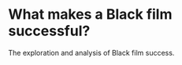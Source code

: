 What makes a Black film successful? 
==============================

The exploration and analysis of Black film success. 
